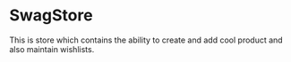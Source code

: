 # SwagStore
This is store which contains the ability to create and add cool product and also maintain wishlists.
